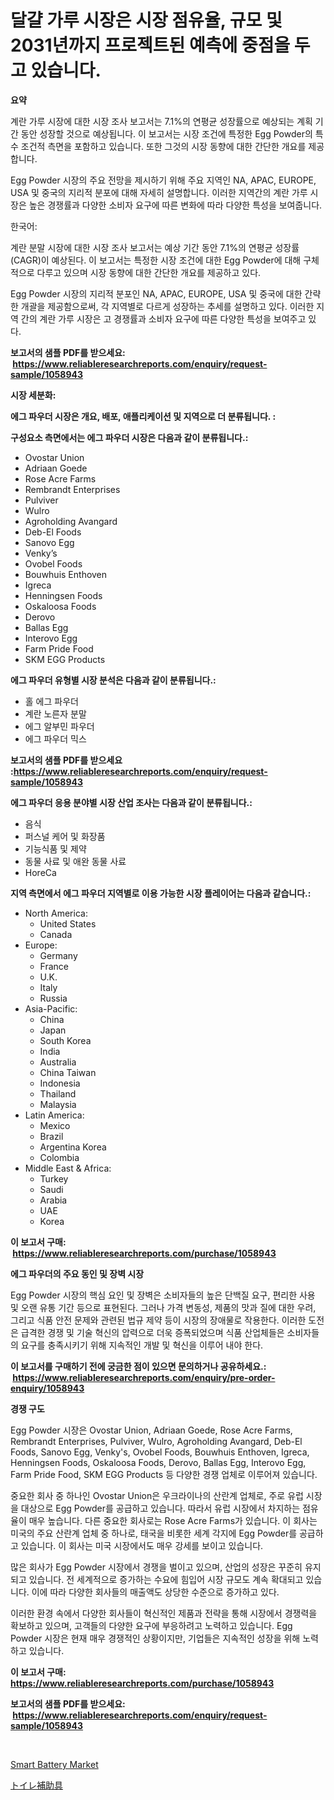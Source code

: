 <p><h1>달걀 가루 시장은 시장 점유율, 규모 및 2031년까지 프로젝트된 예측에 중점을 두고 있습니다.</h1></p><p><strong>요약</strong></p>
<p><p>계란 가루 시장에 대한 시장 조사 보고서는 7.1%의 연평균 성장률으로 예상되는 계획 기간 동안 성장할 것으로 예상됩니다. 이 보고서는 시장 조건에 특정한 Egg Powder의 특수 조건적 측면을 포함하고 있습니다. 또한 그것의 시장 동향에 대한 간단한 개요를 제공합니다.</p><p>Egg Powder 시장의 주요 전망을 제시하기 위해 주요 지역인 NA, APAC, EUROPE, USA 및 중국의 지리적 분포에 대해 자세히 설명합니다. 이러한 지역간의 계란 가루 시장은 높은 경쟁률과 다양한 소비자 요구에 따른 변화에 따라 다양한 특성을 보여줍니다.</p><p>한국어:</p><p>계란 분말 시장에 대한 시장 조사 보고서는 예상 기간 동안 7.1%의 연평균 성장률(CAGR)이 예상된다. 이 보고서는 특정한 시장 조건에 대한 Egg Powder에 대해 구체적으로 다루고 있으며 시장 동향에 대한 간단한 개요를 제공하고 있다.</p><p>Egg Powder 시장의 지리적 분포인 NA, APAC, EUROPE, USA 및 중국에 대한 간략한 개괄을 제공함으로써, 각 지역별로 다르게 성장하는 추세를 설명하고 있다. 이러한 지역 간의 계란 가루 시장은 고 경쟁률과 소비자 요구에 따른 다양한 특성을 보여주고 있다.</p></p>
<p><strong>보고서의 샘플 PDF를 받으세요: &nbsp;<a href="https://www.reliableresearchreports.com/enquiry/request-sample/1058943">https://www.reliableresearchreports.com/enquiry/request-sample/1058943</a></strong></p>
<p><strong>시장 세분화:</strong></p>
<p><strong> 에그 파우더 시장은 개요, 배포, 애플리케이션 및 지역으로 더 분류됩니다. :</strong></p>
<p><strong>구성요소 측면에서는 에그 파우더 시장은 다음과 같이 분류됩니다.:</strong></p>
<p><ul><li>Ovostar Union</li><li>Adriaan Goede</li><li>Rose Acre Farms</li><li>Rembrandt Enterprises</li><li>Pulviver</li><li>Wulro</li><li>Agroholding Avangard</li><li>Deb-El Foods</li><li>Sanovo Egg</li><li>Venky’s</li><li>Ovobel Foods</li><li>Bouwhuis Enthoven</li><li>Igreca</li><li>Henningsen Foods</li><li>Oskaloosa Foods</li><li>Derovo</li><li>Ballas Egg</li><li>Interovo Egg</li><li>Farm Pride Food</li><li>SKM EGG Products</li></ul></p>
<p><strong> 에그 파우더 유형별 시장 분석은 다음과 같이 분류됩니다.:</strong></p>
<p><ul><li>홀 에그 파우더</li><li>계란 노른자 분말</li><li>에그 알부민 파우더</li><li>에그 파우더 믹스</li></ul></p>
<p><strong>보고서의 샘플 PDF를 받으세요 :<a href="https://www.reliableresearchreports.com/enquiry/request-sample/1058943">https://www.reliableresearchreports.com/enquiry/request-sample/1058943</a></strong></p>
<p><strong> 에그 파우더 응용 분야별 시장 산업 조사는 다음과 같이 분류됩니다.:</strong></p>
<p><ul><li>음식</li><li>퍼스널 케어 및 화장품</li><li>기능식품 및 제약</li><li>동물 사료 및 애완 동물 사료</li><li>HoreCa</li></ul></p>
<p><strong>지역 측면에서 에그 파우더 지역별로 이용 가능한 시장 플레이어는 다음과 같습니다.:</strong></p>
<p><ul>
    <li>
        North America:
        <ul>
            <li>United States</li>
            <li>Canada</li>
        </ul>
    </li>
    <li>
        Europe:
        <ul>
            <li>Germany</li>
            <li>France</li>
            <li>U.K.</li>
            <li>Italy</li>
            <li>Russia</li>
        </ul>
    </li>
    <li>
        Asia-Pacific:
        <ul>
            <li>China</li>
            <li>Japan</li>
            <li>South Korea</li>
            <li>India</li>
            <li>Australia</li>
            <li>China Taiwan</li>
            <li>Indonesia</li>
            <li>Thailand</li>
            <li>Malaysia</li>
        </ul>
    </li>
    <li>
        Latin America:
        <ul>
            <li>Mexico</li>
            <li>Brazil</li>
            <li>Argentina Korea</li>
            <li>Colombia</li>
        </ul>
    </li>
    <li>
        Middle East & Africa:
        <ul>
            <li>Turkey</li>
            <li>Saudi</li>
            <li>Arabia</li>
            <li>UAE</li>
            <li>Korea</li>
        </ul>
    </li>
    </ul></p>
<p><strong>이 보고서 구매: &nbsp;<a href="https://www.reliableresearchreports.com/purchase/1058943">https://www.reliableresearchreports.com/purchase/1058943</a></strong></p>
<p><strong>에그 파우더의 주요 동인 및 장벽 시장</strong></p>
<p><p>Egg Powder 시장의 핵심 요인 및 장벽은 소비자들의 높은 단백질 요구, 편리한 사용 및 오랜 유통 기간 등으로 표현된다. 그러나 가격 변동성, 제품의 맛과 질에 대한 우려, 그리고 식품 안전 문제와 관련된 법규 제약 등이 시장의 장애물로 작용한다. 이러한 도전은 급격한 경쟁 및 기술 혁신의 압력으로 더욱 증폭되었으며 식품 산업체들은 소비자들의 요구를 충족시키기 위해 지속적인 개발 및 혁신을 이루어 내야 한다.</p></p>
<p><strong>이 보고서를 구매하기 전에 궁금한 점이 있으면 문의하거나 공유하세요.: &nbsp;<a href="https://www.reliableresearchreports.com/enquiry/pre-order-enquiry/1058943">https://www.reliableresearchreports.com/enquiry/pre-order-enquiry/1058943</a></strong></p>
<p><strong>경쟁 구도</strong></p>
<p><p>Egg Powder 시장은 Ovostar Union, Adriaan Goede, Rose Acre Farms, Rembrandt Enterprises, Pulviver, Wulro, Agroholding Avangard, Deb-El Foods, Sanovo Egg, Venky's, Ovobel Foods, Bouwhuis Enthoven, Igreca, Henningsen Foods, Oskaloosa Foods, Derovo, Ballas Egg, Interovo Egg, Farm Pride Food, SKM EGG Products 등 다양한 경쟁 업체로 이루어져 있습니다. </p><p>중요한 회사 중 하나인 Ovostar Union은 우크라이나의 산란계 업체로, 주로 유럽 시장을 대상으로 Egg Powder를 공급하고 있습니다. 따라서 유럽 시장에서 차지하는 점유율이 매우 높습니다. 다른 중요한 회사로는 Rose Acre Farms가 있습니다. 이 회사는 미국의 주요 산란계 업체 중 하나로, 태국을 비롯한 세계 각지에 Egg Powder를 공급하고 있습니다. 이 회사는 미국 시장에서도 매우 강세를 보이고 있습니다. </p><p>많은 회사가 Egg Powder 시장에서 경쟁을 벌이고 있으며, 산업의 성장은 꾸준히 유지되고 있습니다. 전 세계적으로 증가하는 수요에 힘입어 시장 규모도 계속 확대되고 있습니다. 이에 따라 다양한 회사들의 매출액도 상당한 수준으로 증가하고 있다. </p><p>이러한 환경 속에서 다양한 회사들이 혁신적인 제품과 전략을 통해 시장에서 경쟁력을 확보하고 있으며, 고객들의 다양한 요구에 부응하려고 노력하고 있습니다. Egg Powder 시장은 현재 매우 경쟁적인 상황이지만, 기업들은 지속적인 성장을 위해 노력하고 있습니다.</p></p>
<p><strong>이 보고서 구매: &nbsp; <a href="https://www.reliableresearchreports.com/purchase/1058943">https://www.reliableresearchreports.com/purchase/1058943</a></strong></p>
<p><strong>보고서의 샘플 PDF를 받으세요: &nbsp;<a href="https://www.reliableresearchreports.com/enquiry/request-sample/1058943">https://www.reliableresearchreports.com/enquiry/request-sample/1058943</a></strong><strong></strong></p>
<p>&nbsp;</p>
<p><p><a href="https://github.com/RickHolmes3/Market-Research-Report-List-4/blob/main/smart-battery-market.md">Smart Battery Market</a></p><p><a href="https://github.com/zekaoe592392/Market-Research-Report-List-1/blob/main/111410816079.md">トイレ補助具</a></p></p>